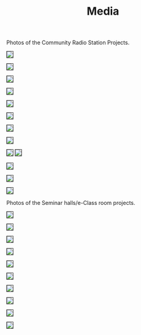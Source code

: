 ﻿---
layout: page
title: Media
permalink: /Media/
---



<p>Photos of the Community Radio Station Projects. </p>




<p></p>
<img src = "/Photos/BEC-1.jpg" border = "1" />
<p></p>

<p></p>
<img src = "/Photos/BEC-2.jpg" border = "1" />
<p></p>

<p></p>
<img src = "/Photos/BEC-3.jpg" border = "1" />
<p></p>

<p></p>
<img src = "/Photos/BEC-4.jpg" border = "1" />
<p></p>

<p></p>
<img src = "/Photos/BEC-5.jpg" border = "1" />
<p></p>

<p></p>
<img src = "/Photos/BEC-6.jpg" border = "1" />
<p></p>

<p></p>
<img src = "/Photos/MET-1.jpg" border = "1" />
<p></p>


<p></p>

<img src = "/Photos/MET-2.jpg" border = "1" />


<p></p>
<p></p>

<img src = "/Photos/MET-3.jpg" border = "1" />


<img src = "/Photos/vvs-1.jpg" border = "1" />

<p></p>
<p></p>

<img src = "/Photos/vvs-2.jpg" border = "1" />

<p> </p>
<p></p>
<img src = "/Photos/vvs-3.jpg" border = "1" />

<p></p>
<p></p>
<img src = "/Photos/vvs-4.jpg" border = "1" />
<p></p>
<p></p>




<p></p>

<p>Photos of the Seminar halls/e-Class room projects. </p>

<p></p>
<p></p>
<img src = "/Photos/ECE-1.jpg" border = "1" />
<p></p>
<p></p>

<p></p>
<p></p>
<img src = "/Photos/ECE-2.jpg" border = "1" />
<p></p>
<p></p>

<p></p>
<p></p>
<img src = "/Photos/ECE-3.jpg" border = "1" />
<p></p>
<p></p>

<p></p>
<p></p>
<img src = "/Photos/ECE-4.jpg" border = "1" />
<p></p>
<p></p>

<p></p>
<p></p>
<img src = "/Photos/ECE-5.jpg" border = "1" />
<p></p>
<p></p>


<p></p>
<p></p>
<img src = "/Photos/BEC_Classroom_1" border = "1" />
<p></p>
<p></p>

<p></p>
<p></p>
<img src = "/Photos/BEC_Classroom_2" border = "1" />
<p></p>
<p></p>

<p></p>
<p></p>
<img src = "/Photos/BEC_Classroom_3" border = "1" />
<p></p>
<p></p>


<p></p>
<p></p>
<img src = "/Photos/BEC_Classroom_4" border = "1" />
<p></p>
<p></p>

<p></p>
<p></p>
<img src = "/Photos/BEC_Classroom_5" border = "1" />
<p></p>
<p></p>





<p></p>

